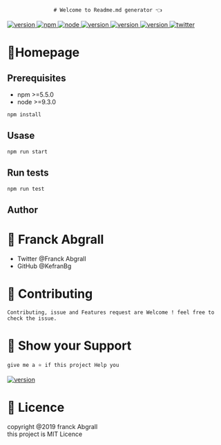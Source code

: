                    # Welcome to Readme.md generator 👈
<a href="version url">
    <img alt="version" src="https://img.shields.io/badge/version->=0.5.0-darkblue.svg" />
</a><a href="version url">
    <img alt="npm" src="https://img.shields.io/badge/npm->=5.5.0-darkblue.svg" />
</a><a href="version url">
    <img alt="node" src="https://img.shields.io/badge/node->=9.3.0-darkblue.svg" />
</a><a href="version url">
    <img alt="version" src="https://img.shields.io/badge/documentation-yes-green.svg" />
</a><a href="version url">
    <img alt="version" src="https://img.shields.io/badge/Maintained-yes-darkgreen.svg" />
</a><a href="version url">
    <img alt="version" src="https://img.shields.io/badge/Lincence-MIT-yellow.svg" />
</a><a href="twitter">
    <img alt="twitter" src="https://img.shields.io/badge/Twitter- follow @Franck-black.svg" />
</a>
<br>

# 🏡Homepage
## Prerequisites
* npm >=5.5.0
* node >=9.3.0

```
npm install
```
## Usase
```
npm run start
```
## Run tests
```
npm run test
```
## Author
# 👨 Franck Abgrall
* Twitter @Franck Abgrall
* GitHub  @KefranBg
# 🤝 Contributing
```
Contributing, issue and Features request are Welcome ! feel free to check the issue.
```
# 🤝 Show your Support
```
give me a ⭐ if this project Help you 
```
<a href="version url">
    <img alt="version" src="https://img.shields.io/badge/BECOME A PATRON-red.svg" />
</a>

 # 📝 Licence
 copyright @2019 franck Abgrall
<br>
this project is MIT Licence
